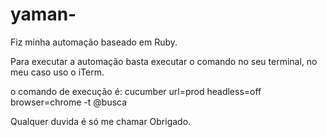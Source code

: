 # yaman-

Fiz minha automação baseado em Ruby.

Para executar a automação basta executar o comando no seu terminal, no meu caso uso o iTerm.

o comando de execução é: cucumber url=prod headless=off browser=chrome -t @busca


Qualquer duvida é só me chamar
Obrigado.



